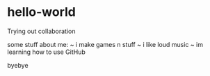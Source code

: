 # hello-world
Trying out collaboration

some stuff about me:
~ i make games n stuff
~ i like loud music
~ im learning how to use GitHub

byebye
